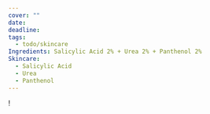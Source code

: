 ```yaml
---
cover: ""
date: 
deadline: 
tags:
  - todo/skincare
Ingredients: Salicylic Acid 2% + Urea 2% + Panthenol 2%
Skincare:
  - Salicylic Acid
  - Urea
  - Panthenol
---
```

!